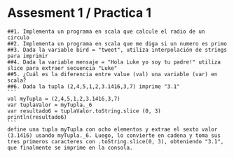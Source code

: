 # Assesment 1 / Practica 1
    ##1. Implementa un programa en scala que calcule el radio de un circulo
    ##2. Implementa un programa en scala que me diga si un numero es primo
    ##3. Dada la variable bird = "tweet", utiliza interpolación de strings para imprimir
    ##4. Dada la variable mensaje = "Hola Luke yo soy tu padre!" utiliza slice para extraer secuencia "Luke"
    ##5. ¿Cuál es la diferencia entre value (val) una variable (var) en scala?
    ##6. Dada la tupla (2,4,5,1,2,3.1416,3,7) imprime "3.1"
    ```
    val myTupla = (2,4,5,1,2,3.1416,3,7)
    var tuplaValor = myTupla._6
    var resultado6 = tuplaValor.toString.slice (0, 3)
    println(resultado6)
    ```
    define una tupla myTupla con ocho elementos y extrae el sexto valor (3.1416) usando myTupla._6. Luego, lo convierte en cadena y toma sus tres primeros caracteres con .toString.slice(0, 3), obteniendo "3.1", que finalmente se imprime en la consola.